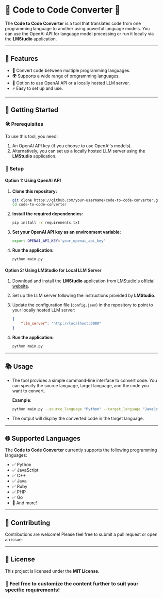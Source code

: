 # 🌟 **Code to Code Converter** 🌟

The **Code to Code Converter** is a tool that translates code from one programming language to another using powerful language models. You can use the OpenAI API for language model processing or run it locally via the **LMStudio** application.

---

## 🎯 **Features**

- 🔄 Convert code between multiple programming languages.
- 🌍 Supports a wide range of programming languages.
- 🔑 Option to use OpenAI API or a locally hosted LLM server.
- ⚡ Easy to set up and use.

---

## 🚀 **Getting Started**

### 🛠 **Prerequisites**

To use this tool, you need:

1. An OpenAI API key (if you choose to use OpenAI's models).
2. Alternatively, you can set up a locally hosted LLM server using the **LMStudio** application.

### 🔧 **Setup**

#### **Option 1: Using OpenAI API**

1. **Clone this repository:**
    ```bash
    git clone https://github.com/your-username/code-to-code-converter.git
    cd code-to-code-converter
    ```

2. **Install the required dependencies:**
    ```bash
    pip install -r requirements.txt
    ```

3. **Set your OpenAI API key as an environment variable:**
    ```bash
    export OPENAI_API_KEY='your_openai_api_key'
    ```

4. **Run the application:**
    ```bash
    python main.py
    ```

#### **Option 2: Using LMStudio for Local LLM Server**

1. Download and install the **LMStudio** application from [LMStudio's official website](https://lmstudio.ai/).

2. Set up the LLM server following the instructions provided by **LMStudio**.

3. Update the configuration file (`config.json`) in the repository to point to your locally hosted LLM server:
    ```json
    {
        "llm_server": "http://localhost:5000"
    }
    ```

4. **Run the application:**
    ```bash
    python main.py
    ```

---

## 📚 **Usage**

- The tool provides a simple command-line interface to convert code. You can specify the source language, target language, and the code you want to convert.
  
  **Example:**
  ```bash
  python main.py --source_language "Python" --target_language "JavaScript" --code "print('Hello World')"
  ```

- The output will display the converted code in the target language.

---

## 🌐 **Supported Languages**

The **Code to Code Converter** currently supports the following programming languages:

- ✅ Python
- ✅ JavaScript
- ✅ C++
- ✅ Java
- ✅ Ruby
- ✅ PHP
- ✅ Go
- 🚀 And more!

---

## 🤝 **Contributing**

Contributions are welcome! Please feel free to submit a pull request or open an issue.

---

## 📄 **License**

This project is licensed under the **MIT License**.



### 🎨 **Feel free to customize the content further to suit your specific requirements!**
